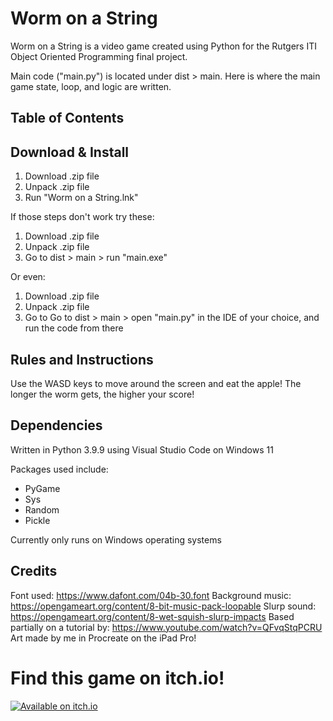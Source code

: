 # Worm on a String

Worm on a String is a video game created using Python for the Rutgers ITI Object Oriented Programming final project.

Main code ("main.py") is located under dist > main. Here is where the main game state, loop, and logic are written.

## Table of Contents



## Download & Install

1. Download .zip file
2. Unpack .zip file
3. Run "Worm on a String.lnk"

If those steps don't work try these:
1. Download .zip file
2. Unpack .zip file
3. Go to dist > main > run "main.exe"

Or even:
1. Download .zip file
2. Unpack .zip file
3. Go to Go to dist > main > open "main.py" in the IDE of your choice, and run the code from there

## Rules and Instructions

Use the WASD keys to move around the screen and eat the apple! The longer the worm gets, the higher your score!

## Dependencies

Written in Python 3.9.9 using Visual Studio Code on Windows 11

Packages used include:
- PyGame
- Sys
- Random
- Pickle

Currently only runs on Windows operating systems

## Credits

Font used: https://www.dafont.com/04b-30.font
Background music: https://opengameart.org/content/8-bit-music-pack-loopable
Slurp sound: https://opengameart.org/content/8-wet-squish-slurp-impacts
Based partially on a tutorial by: https://www.youtube.com/watch?v=QFvqStqPCRU
Art made by me in Procreate on the iPad Pro!

# Find this game on itch.io!

[![Available on itch.io](http://jessemillar.github.io/available-on-itchio-badge/badge-bw.png)](https://jessemillar.itch.io/darkest-moon)